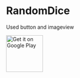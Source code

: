 ﻿# RandomDice

Used button and imageview 



<a href='https://play.google.com/store/apps/details?id=az.gurfdev.bmicalculator&pcampaignid=pcampaignidMKT-Other-global-all-co-prtnr-py-PartBadge-Mar2515-1'><img alt='Get it on Google Play' src='https://play.google.com/intl/en_us/badges/static/images/badges/en_badge_web_generic.png' width="100" height="100"/></a>
